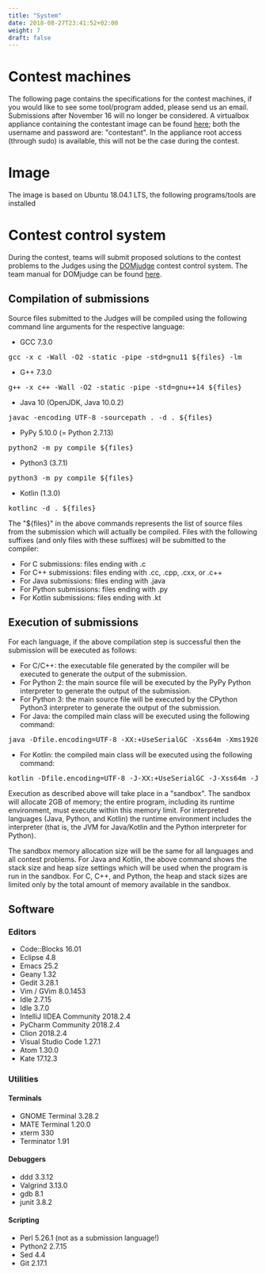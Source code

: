 ```yaml
---
title: "System"
date: 2018-08-27T23:41:52+02:00
weight: 7
draft: false
---
```

# Contest machines
The following page contains the specifications for the contest machines, if you would like to see some tool/program added, please send us an email. Submissions after November 16 will no longer be considered. A virtualbox appliance containing the contestant image can be found [here](https://s3.eu-central-1.amazonaws.com/nwerc/ib.ova); both the username and password are: "contestant". In the appliance root access (through sudo) is available, this will not be the case during the contest.

# Image
The image is based on Ubuntu 18.04.1 LTS, the following programs/tools are installed
# Contest control system
During the contest, teams will submit proposed solutions to the contest problems to the Judges using the [DOMjudge](https://www.domjudge.org) contest control system. The team manual for DOMjudge can be found [here](/files/team-manual.pdf).
## Compilation of submissions
Source files submitted to the Judges will be compiled using the following command line arguments for the respective language:

* GCC 7.3.0 
<pre>gcc -x c -Wall -O2 -static -pipe -std=gnu11 ${files} -lm</pre>
* G++ 7.3.0 
<pre>g++ -x c++ -Wall -O2 -static -pipe -std=gnu++14 ${files}</pre>
* Java 10 (OpenJDK, Java 10.0.2) 
<pre>javac -encoding UTF-8 -sourcepath . -d . ${files}</pre>
* PyPy 5.10.0 (= Python 2.7.13)
<pre>python2 -m py_compile ${files}</pre>
* Python3 (3.7.1) 
<pre>python3 -m py_compile ${files}</pre>
* Kotlin (1.3.0)
<pre>kotlinc -d . ${files}</pre>

The "${files}" in the above commands represents the list of source files from the submission which will actually be compiled. Files with the following suffixes (and only files with these suffixes) will be submitted to the compiler:

* For C submissions: files ending with .c
* For C++ submissions: files ending with .cc, .cpp, .cxx, or .c++
* For Java submissions: files ending with .java
* For Python submissions: files ending with .py
* For Kotlin submissions: files ending with .kt

## Execution of submissions

For each language, if the above compilation step is successful then the submission will be executed as follows:

* For C/C++:  the executable file generated by the compiler will be executed to generate the output of the submission.  
* For Python 2: the main source file will be executed by the PyPy Python interpreter to generate the output of the submission.
* For Python 3: the main source file will be executed by the CPython Python3 interpreter to generate the output of the submission.
* For Java: the compiled main class will be executed using the following command:
<pre>java -Dfile.encoding=UTF-8 -XX:+UseSerialGC -Xss64m -Xms1920m -Xmx1920m</pre>

* For Kotlin: the compiled main class will be executed using the following command:
<pre>kotlin -Dfile.encoding=UTF-8 -J-XX:+UseSerialGC -J-Xss64m -J-Xms1920m -J-Xmx1920m</pre>

Execution as described above will take place in a "sandbox".  The sandbox will allocate 2GB of memory; the entire program, including its runtime environment, must execute within this memory limit.  For interpreted languages (Java, Python, and Kotlin) the runtime environment includes the interpreter (that is, the JVM for Java/Kotlin and the Python interpreter for Python).

The sandbox memory allocation size will be the same for all languages and all contest problems.  For Java and Kotlin, the above command shows the stack size and heap size settings which will be used when the program is run in the sandbox. For C, C++, and Python, the heap and stack sizes are limited only by the total amount of memory available in the sandbox.

## Software
### Editors
* Code::Blocks 16.01
* Eclipse 4.8
* Emacs 25.2
* Geany 1.32
* Gedit 3.28.1
* Vim / GVim 8.0.1453
* Idle 2.7.15
* Idle 3.7.0
* IntelliJ IIDEA Community 2018.2.4
* PyCharm Community 2018.2.4
* Clion 2018.2.4
* Visual Studio Code 1.27.1
* Atom 1.30.0
* Kate 17.12.3

### Utilities

#### Terminals
* GNOME Terminal 3.28.2
* MATE Terminal 1.20.0
* xterm 330
* Terminator 1.91

#### Debuggers
* ddd 3.3.12
* Valgrind 3.13.0
* gdb 8.1
* junit 3.8.2

#### Scripting
* Perl 5.26.1 (not as a submission language!)
* Python2 2.7.15
* Sed 4.4
* Git 2.17.1
